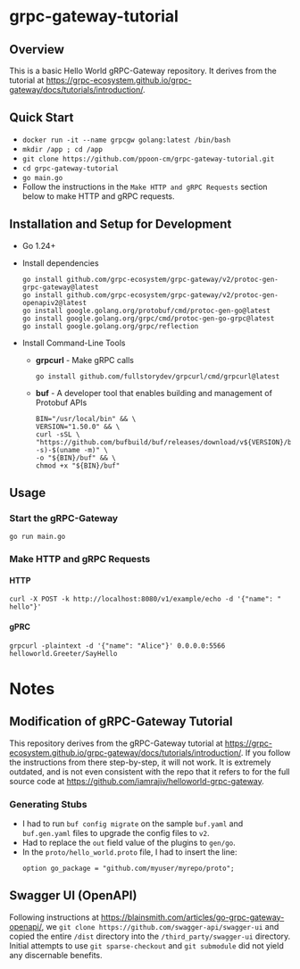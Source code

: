 # grpc-gateway-tutorial

## Overview

This is a basic Hello World gRPC-Gateway repository.  It derives from the tutorial at https://grpc-ecosystem.github.io/grpc-gateway/docs/tutorials/introduction/.

## Quick Start

- `docker run -it --name grpcgw golang:latest /bin/bash`
- `mkdir /app ; cd /app`
- `git clone https://github.com/ppoon-cm/grpc-gateway-tutorial.git`
- `cd grpc-gateway-tutorial`
- `go main.go`
- Follow the instructions in the `Make HTTP and gRPC Requests` section below to make HTTP and gRPC requests.

## Installation and Setup for Development

- Go 1.24+

- Install dependencies

    ```
    go install github.com/grpc-ecosystem/grpc-gateway/v2/protoc-gen-grpc-gateway@latest
    go install github.com/grpc-ecosystem/grpc-gateway/v2/protoc-gen-openapiv2@latest
    go install google.golang.org/protobuf/cmd/protoc-gen-go@latest
    go install google.golang.org/grpc/cmd/protoc-gen-go-grpc@latest
    go install google.golang.org/grpc/reflection
    ```

- Install Command-Line Tools
  - **grpcurl** - Make gRPC calls

    ```
    go install github.com/fullstorydev/grpcurl/cmd/grpcurl@latest
    ```
  - **buf** - A developer tool that enables building and management of Protobuf APIs

    ```
    BIN="/usr/local/bin" && \
    VERSION="1.50.0" && \
    curl -sSL \
    "https://github.com/bufbuild/buf/releases/download/v${VERSION}/buf-$(uname -s)-$(uname -m)" \
    -o "${BIN}/buf" && \
    chmod +x "${BIN}/buf"
    ```

## Usage

### Start the gRPC-Gateway

```
go run main.go
```

### Make HTTP and gRPC Requests

#### HTTP
```
curl -X POST -k http://localhost:8080/v1/example/echo -d '{"name": " hello"}'
```

#### gPRC
```
grpcurl -plaintext -d '{"name": "Alice"}' 0.0.0.0:5566 helloworld.Greeter/SayHello
```

# Notes

## Modification of gRPC-Gateway Tutorial

This repository derives from the gRPC-Gateway tutorial at https://grpc-ecosystem.github.io/grpc-gateway/docs/tutorials/introduction/.  If you follow the instructions from there step-by-step, it will not work. It is extremely outdated, and is not even consistent with the repo that it refers to for the full source code at https://github.com/iamrajiv/helloworld-grpc-gateway.

### Generating Stubs

- I had to run `buf config migrate` on the sample `buf.yaml` and `buf.gen.yaml` files to upgrade the config files to `v2`.
- Had to replace the `out` field value of the plugins to `gen/go`.
- In the `proto/hello_world.proto` file, I had to insert the line:
    ```
    option go_package = "github.com/myuser/myrepo/proto";
    ```

## Swagger UI (OpenAPI)

Following instructions at https://blainsmith.com/articles/go-grpc-gateway-openapi/, we `git clone https://github.com/swagger-api/swagger-ui` and copied the entire `/dist` directory into the `/third_party/swagger-ui` directory. Initial attempts to use `git sparse-checkout` and `git submodule` did not yield any discernable benefits.
